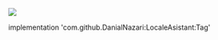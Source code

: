 [![](https://jitpack.io/v/DanialNazari/LocaleAsistant.svg)](https://jitpack.io/#DanialNazari/LocaleAsistant)


implementation 'com.github.DanialNazari:LocaleAsistant:Tag'
